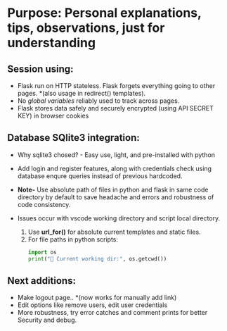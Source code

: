 # Purpose: Personal explanations, tips, observations, just for understanding

## Session using:

- Flask run on HTTP stateless. Flask forgets everything going to other pages. *(also usage in redirect() templates).
- No *global variables* reliably used to track across pages.
- Flask stores data safely and securely encrypted (using API SECRET KEY) in browser cookies


## Database SQlite3 integration:

- Why sqlite3 chosed? - Easy use, light, and pre-installed with python
- Add login and register features, along with credentials check using database enqure queries instead of previous hardcoded.
- **Note-** Use absolute path of files in python and flask in same code directory by default to save headache and errors and robustness of code consistency. 
- Issues occur with vscode working directory and script local directory.

    1. Use **url_for()** for absolute current templates and static files.
    2. For file paths in python scripts:
        ``` python
        import os
        print("👀 Current working dir:", os.getcwd())
        ```


## Next additions:

- Make logout page.. *(now works for manually add link)
- Edit options like remove users, edit user credentials
- More robustness, try error catches and comment prints for better Security and debug.